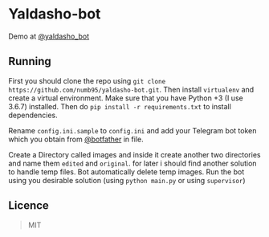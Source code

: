 # Yaldasho-bot

Demo at [@yaldasho_bot](https://t.me/yaldasho_bot)

## Running

First you should clone the repo using `git clone https://github.com/numb95/yaldasho-bot.git`. Then install `virtualenv` and create a virtual environment. Make sure that you have Python +3 (I use 3.6.7) installed. Then do `pip install -r requirements.txt` to install dependencies. 

Rename `config.ini.sample` to `config.ini` and add your Telegram bot token which you obtain from [@botfather](https://t.me/botfather) in file. 

Create a Directory called images and inside it create another two directories and name them `edited` and `original`. for later i should find another solution to handle temp files. Bot automatically delete temp images.
Run the bot using you desirable solution (using `python main.py` or using `supervisor`)

## Licence

> MIT
